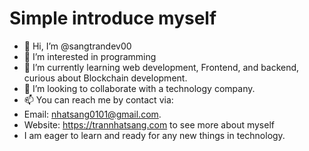 # Simple introduce myself

- 👋 Hi, I’m @sangtrandev00
- 👀 I’m interested in programming 
- 🌱 I’m currently learning web development, Frontend, and backend, curious about Blockchain development.
- 💞️ I’m looking to collaborate with a technology company.
- 📫 You can reach me by contact via:
- Email: nhatsang0101@gmail.com. 
- Website: https://trannhatsang.com to see more about myself
- I am eager to learn and ready for any new things in technology.
<!---
sangtrandev00/sangtrandev00 is a ✨ special ✨ repository because its `README.md` (this file) appears on your GitHub profile.
You can click the Preview link to take a look at your changes.
--->
